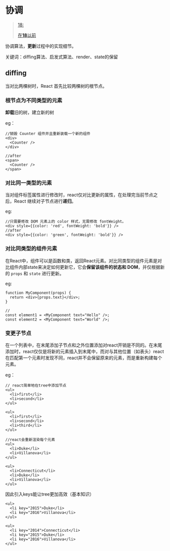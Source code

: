 # 协调

> [18:](https://zh-hans.react.dev/learn/preserving-and-resetting-state)
>
> [在**18**以前](https://legacy.reactjs.org/docs/reconciliation.html)

协调算法，**更新**过程中的实现细节。



关键词：diffing算法、启发式算法、render、state的保留



## diffing

当对比两棵树时，React 首先比较两棵树的根节点。



### 根节点为不同类型的元素

**卸载**旧的树，建立新的树



eg：

```tsx
//销毁 Counter 组件并且重新装载一个新的组件
<div>
  <Counter />
</div>

//after
<span>
  <Counter />
</span>
```



### **对比同一类型的元素**

当对组件标签属性进行修改时，react仅对比更新的属性，在处理完当前节点之后，React 继续对子节点进行**递归**。



eg:

~~~tsx
//只需要修改 DOM 元素上的 color 样式，无需修改 fontWeight。
<div style={{color: 'red', fontWeight: 'bold'}} />
//after
<div style={{color: 'green', fontWeight: 'bold'}} />
~~~



### 对比同类型的组件元素

在React中，组件可以是函数和类，返回React元素。对比同类型的组件元素是对比组件内部state来决定如何更新它，它会**保留该组件的状态和 DOM**，并仅根据新的 `props` 和 `state` 进行更新。



eg:

~~~tsx
function MyComponent(props) {
  return <div>{props.text}</div>;
}

//
const element1 = <MyComponent text="Hello" />;
const element2 = <MyComponent text="World" />;
~~~



### 变更子节点

在一个列表中，在末尾添加子节点和之外位置添加对react开销是不同的。在末尾添加时，react仅仅是将新的元素插入到末尾中，而对与其他位置（如表头）react在匹配第一个元素时发现不同，react并不会保留原来的元素，而是重新构建每个元素。



eg：

~~~tsx
// react简单地在tree中添加节点
<ul>
  <li>first</li>
  <li>second</li>
</ul>

<ul>
  <li>first</li>
  <li>second</li>
  <li>third</li>
</ul>

//react会重新渲染每个元素
<ul>
  <li>Duke</li>
  <li>Villanova</li>
</ul>

<ul>
  <li>Connecticut</li>
  <li>Duke</li>
  <li>Villanova</li>
</ul>
~~~



因此引入keys能让tree更加高效（基本知识）

~~~tsx
<ul>
  <li key="2015">Duke</li>
  <li key="2016">Villanova</li>
</ul>

<ul>
  <li key="2014">Connecticut</li>
  <li key="2015">Duke</li>
  <li key="2016">Villanova</li>
</ul>
~~~

